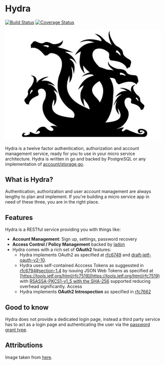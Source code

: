 # Hydra

[![Build Status](https://travis-ci.org/ory-am/hydra.svg)](https://travis-ci.org/ory-am/hydra)
[![Coverage Status](https://coveralls.io/repos/ory-am/hydra/badge.svg?branch=master&service=github)](https://coveralls.io/github/ory-am/hydra?branch=master)

![Hydra](hydra.png)

Hydra is a twelve factor authentication, authorization and account management service, ready for you to use in your micro service architecture.
Hydra is written in go and backed by PostgreSQL or any implementation of [account/storage.go](account/storage.go).

## What is Hydra?

Authentication, authorization and user account management are always lengthy to plan and implement. If you're building a micro service app
in need of these three, you are in the right place.

## Features

Hydra is a RESTful service providing you with things like:

* **Account Management**: Sign up, settings, password recovery
* **Access Control / Policy Management** backed by [ladon](https://github.com/ory-am/ladon)
* Hydra comes with a rich set of **OAuth2** features:
  * Hydra implements OAuth2 as specified at [rfc6749](http://tools.ietf.org/html/rfc6749) and [draft-ietf-oauth-v2-10](http://tools.ietf.org/html/draft-ietf-oauth-v2-10).
  * Hydra uses self-contained Acccess Tokens as suggessted in [rfc6794#section-1.4](http://tools.ietf.org/html/rfc6749#section-1.4) by issuing JSON Web Tokens as specified at
   [https://tools.ietf.org/html/rfc7519](https://tools.ietf.org/html/rfc7519) with [RSASSA-PKCS1-v1_5 with the SHA-256](https://tools.ietf.org/html/rfc7519#section-8) supported reducing overhead significantly. Access
  * Hydra implements **OAuth2 Introspection** as specified in [rfc7662](https://tools.ietf.org/html/rfc7662)

## Good to know

Hydra does not provide a dedicated login page, instead a third party service has to act as a login page
and authenticating the user via the [password grant type](https://aaronparecki.com/articles/2012/07/29/1/oauth2-simplified#others).

## Attributions

Image taken from [here](https://www.flickr.com/photos/pathfinderlinden/7161293044/).